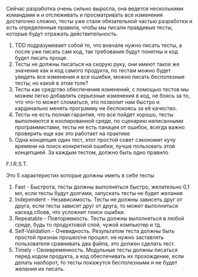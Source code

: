Сейчас разработка очень сильно выросла, она ведется несколькими командами и и отслеживать и просматривать все изменения достаточно сложно, тесты уже стали обязательной частью разработки и есть определенные правила, чтобы мы писали правдивые тесты, которые будут отражать действительность.

1. TDD подразумевает собой то, что вначале нужно писать тесты, а после уже писать сам код, так требования будут понятны и код будет писать проще.
2. Тесты не должны писаться на скорую руку, они имеют такое же значение как и код самого продукта, по тестам можно будет увидеть все изменения и все ошибки, можно писать бесполезные тесты, но какой в этом толк?
3. Тесты как средство обеспечения изменений, с помощью тестов мы можем легко добавлять серьезные изменения в код, не боясь за то, что что-то может сломаться, это позволит нам быстро и кардинально менять программу не беспокоясь за её качество.
4. Тесты не есть полная гарантия, что все пойдет хорошо, тесты выполняются в изолированной среде, по сценарию написанными программистами, тесты не есть панацея от ошибок, всегда важно проверить еще как это работает на практике
5. Одна концепция один тест, этот простой совет сэкономит кучу времени на поиск конкретной ошибки, лучше пользовать этой концепцией. За каждым тестом, должно быть одно правило

F.I.R.S.T.

Это 5 характеристих которые должны иметь в себе тесты

1. Fast - Быстрота, тесты должны выполняться быстро, желательно 0,1 мл, если тесты будут долгими, запускать тесты не будет желания
2. Independent - Независимость. Тесты не должны зависеть друг от друга, если тесты зависят друг от друга, то может выполниться каскад сбоев, что усложнит поиск ошибки.
3. Repeatable - Повторяемость. Тесты должны выполняться в любой среде, будь то продуктовой слой, чужой компьютер и тд.
4. Self-Validation - Очевидность. Результатом теста должны быть простой признак прошел/не прошел. не нужно заставлять пользователя сравнивать два файла, это должен сделать тест.
5. Timely - Своевременность. Модульные тесты должны писаться перед кодом продукта, а код обеспечивать их прохождение, если делать наоборот, то тесты покажутся бесполезными и не будет желания их писать.